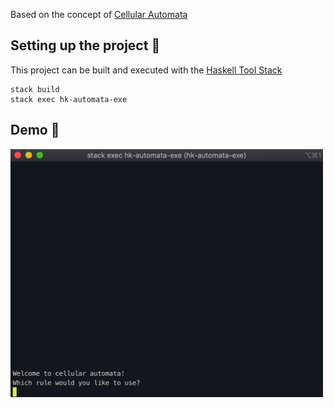 Based on the concept of [Cellular Automata](https://en.wikipedia.org/wiki/Cellular_automaton)

## Setting up the project :rocket:

This project can be built and executed with the [Haskell Tool Stack](https://docs.haskellstack.org/)

```
stack build
stack exec hk-automata-exe
```

## Demo :sparkler:

<img src="https://github.com/daanklijn/haskell-cellular-automata/raw/master/example.gif" alt="demo" width="500"/>

